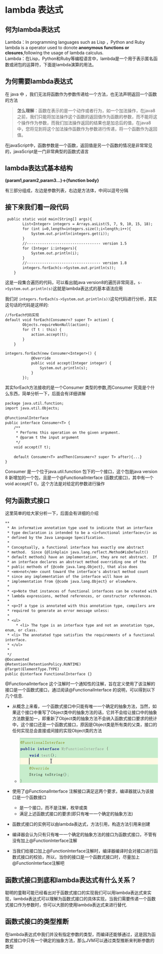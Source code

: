 # lambda 表达式
## 何为lambda表达式
Lambda：In programming languages such as Lisp ，Python and Ruby lambda is a operator used to donote **anonymous functions or closures**,following the usage of lambda calculus.  
Lambda：在Lisp，Python和Ruby等编程语言中，lambda是一个用于表示匿名函数或闭包的运算符，下面是lambda演算的用法。

## 为何需要lambda表达式

在 java 中 ，我们无法将函数作为参数传递给一个方法，也无法声明返回一个函数的方法

>  **怎么理解**：函数在表示的是一个动作或者行为，如一个加法操作，在java8之前，我们只能将加法操作这个函数的返回值作为函数的参数，而不能将这个操作作为参数，而我们加法操作返回的结果也是加总后的值，在java8中，您将见到将这个加法操作函数作为参数进行传递，将一个函数作为返回值。

在javaScript中，函数参数是一个函数，返回值是另一个函数的情况是非常常见的，javaScript是一门非常典型的函数式语言

## lambda表达式基本结构

**(param1,param2,param3...)->{function body}**

有三部分组成，左边是参数列表，右边是方法体，中间以逗号分隔

## 接下来我们看一段代码

```
 public static void main(String[] args){
        List<Integer> integers = Arrays.asList(5, 7, 9, 10, 15, 18);
        for (int i=0,length=integers.size();i<length;i++){
            System.out.println(integers.get(i));
        }
        //---------------------------------- version 1.5
        for (Integer i:integers){
            System.out.println(i);
        }
        //---------------------------------- version 1.8
        integers.forEach(s->System.out.println(s));
    }
```

这是一段集合遍历的代码，可以看出就java version8的遍历非常简洁，`s->System.out.println(s)`这就是lambda表达式的基本语法应用  

我们对  `integers.forEach(s->System.out.println(s))`这句代码进行分析，其实这句话的代码是这样的:

```
//forEach代码实现
default void forEach(Consumer<? super T> action) {
        Objects.requireNonNull(action);
        for (T t : this) {
            action.accept(t);
        }
    }
```

```
integers.forEach(new Consumer<Integer>() {
            @Override
            public void accept(Integer integer) {
                System.out.println(s);
            }
        });
```

其实forEach方法接收的是一个Consumer 类型的参数,而Consumer 究竟是个什么东西，简单分析一下，后面会有详细讲解

```
package java.util.function;
import java.util.Objects;

@FunctionalInterface
public interface Consumer<T> {
    /**
     * Performs this operation on the given argument.
     * @param t the input argument
     */
    void accept(T t);
    
	default Consumer<T> andThen(Consumer<? super T> after){...} 
}
```

Consumer 是一个位于java.util.function 包下的一个接口，这个包是java version 8 新增加的一个包，且是一个@FunctionalInterface (函数式接口)，其中有一个void accept(T t)，这个方法是对给定的参数进行操作

## 何为函数式接口

这里简单的给大家分析一下，后面会有详细的介绍

```
**
 * An informative annotation type used to indicate that an interface
 * type declaration is intended to be a <i>functional interface</i> as
 * defined by the Java Language Specification.
 *
 * Conceptually, a functional interface has exactly one abstract
 * method.  Since {@linkplain java.lang.reflect.Method#isDefault()
 * default methods} have an implementation, they are not abstract.  If
 * an interface declares an abstract method overriding one of the
 * public methods of {@code java.lang.Object}, that also does
 * <em>not</em> count toward the interface's abstract method count
 * since any implementation of the interface will have an
 * implementation from {@code java.lang.Object} or elsewhere.
 *
 * <p>Note that instances of functional interfaces can be created with
 * lambda expressions, method references, or constructor references.
 *
 * <p>If a type is annotated with this annotation type, compilers are
 * required to generate an error message unless:
 *
 * <ul>
     * <li> The type is an interface type and not an annotation type, enum, or class.
 * <li> The annotated type satisfies the requirements of a functional interface.
 * </ul>
 *
 */
@Documented
@Retention(RetentionPolicy.RUNTIME)
@Target(ElementType.TYPE)
public @interface FunctionalInterface {}
```

@FunctionalInterface 这个注解时一个通知性的注解，旨在定义使用了该注解的接口是一个函数式接口，通过阅读@FunctionalInterface 的说明，可以得到以下几个信息.

- 从概念上来看，一个函数式接口中只能有唯一一个确定的抽象方法，当然，如果这个接口中重写了Object类中的抽象方法的话，它并不会给让接口中的抽象方法数量加一，即重新了Object类的抽象方法不会纳入函数式接口要求的统计中，这个接口还是一个函数式接口，原因是Object类是所有类的父类，接口的任何实现总会直接或间接的实现Object类的方法
  - ![lambda01](./lambda01.png)

- 使用了@FunctionalInterface 注解接口满足这两个要求，编译器就认为该接口是一个函数接口
  - 是一个接口，而不是注解，枚举或类
  - 满足上述函数式接口的要求(即只有唯一一个确定的抽象方法)

- 函数式接口的实例可以由lambda表达式，方法引用，构造方法引用来创建

- 编译器会认为只有只有唯一一个确定的抽象方法的接口为函数式接口，不管有没有加上@FunctionInterface注解

- 当我们给接口加上@FunctionInterface注解时，编译器编译时会对接口进行函数式接口的校验，所以，当你的接口是一个函数式接口时，尽量加上@FunctionInterface注解吧

## 函数式接口到底和lambda表达式有什么关系？

聪明的童鞋可能已经看出对于函数式接口的实现我们可以用lambda表达式来实现，lambda表达式可以理解为函数式接口的具体实现，当我们需要传递一个函数式接口作为参数时，你可以大胆的使用lambda表达式来进行替代.

## 函数式接口的类型推断

在lambda表达式中我们并没有指定参数的类型，而编译还能够通过，这是因为函数式接口中只有一个确定的抽象方法，那么JVM可以通过类型推断来判断参数的类型







